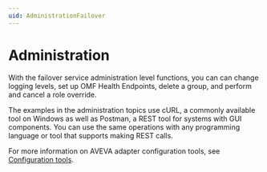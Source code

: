 ```yaml
---
uid: AdministrationFailover
---
```


# Administration

With the failover service administration level functions, you can can change logging levels, set up OMF Health Endpoints, delete a group, and perform and cancel a role override. 

The examples in the administration topics use cURL, a commonly available tool on Windows as well as Postman, a REST tool for systems with GUI components. You can use the same operations with any programming language or tool that supports making REST calls.

For more information on AVEVA adapter configuration tools, see [Configuration tools](xref:ConfigurationTools).
